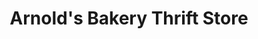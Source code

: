 ---
title: "Arnold's Bakery Thrift Store"
url: /valley-stream/arnolds-bakery-thrift-store/
shop: bakery
---
